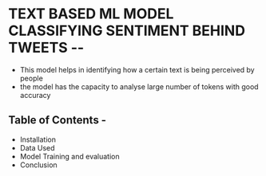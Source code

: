 # TEXT BASED ML MODEL CLASSIFYING SENTIMENT BEHIND TWEETS  -- 
* This model helps in identifying how a certain text is being perceived by people
* the model has the capacity to analyse large number of tokens with good accuracy
## Table of Contents -
* Installation
* Data Used
* Model Training and evaluation
* Conclusion
